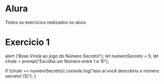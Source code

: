 # Alura
Todos os exercicios realizados no alura

# Exercicio 1 

alert ('Boas Vinda ao jogo do Número Secreto!');
let numeroSecreto = 5;
let chute = prompt('Escolha um Número entre 1 e 10');

if (chute == numeroSecreto){
    console.log('Isso aí você descobriu o número secreto! (5)');
}
